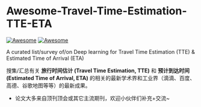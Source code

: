 # Awesome-Travel-Time-Estimation-TTE-ETA

[![Awesome](https://awesome.re/badge.svg)](https://awesome.re) [![Awesome](https://awesome.re/badge-flat2.svg)](https://awesome.re)

A curated list/survey of/on Deep learning for Travel Time Estimation (TTE) &amp; Estimated Time of Arrival (ETA)

搜集/汇总有关 **旅行时间估计 (Travel Time Estimation, TTE)** 和 **预计到达时间 (Estimated Time of Arrival, ETA)** 的相关的最新学术界和工业界（滴滴、百度、高德、谷歌地图等等）的最新成果。

- 论文大多来自顶刊顶会或其它主流期刊，欢迎小伙伴们补充+交流~
